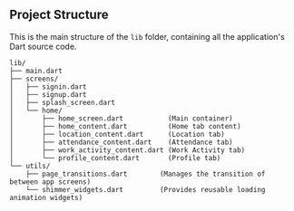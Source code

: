 ## Project Structure

This is the main structure of the `lib` folder, containing all the application's Dart source code.

```
lib/
├── main.dart
├── screens/
│   ├── signin.dart
│   ├── signup.dart
│   ├── splash_screen.dart
│   └── home/
│       ├── home_screen.dart           (Main container)
│       ├── home_content.dart          (Home tab content)
│       ├── location_content.dart      (Location tab)
│       ├── attendance_content.dart    (Attendance tab)
│       ├── work_activity_content.dart (Work Activity tab)
│       └── profile_content.dart       (Profile tab)
└── utils/
    ├── page_transitions.dart        (Manages the transition of between app screens)
    └── shimmer_widgets.dart         (Provides reusable loading animation widgets)
```
```

